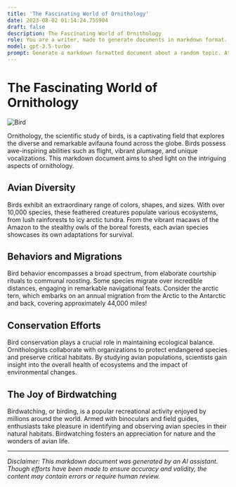 ```yaml
---
title: 'The Fascinating World of Ornithology'
date: 2023-08-02 01:14:24.755904
draft: false
description: The Fascinating World of Ornithology
role: You are a writer, made to generate documents in markdown format. It is very important that all of the documents you generate are in valid markdown format.
model: gpt-3.5-turbo
prompt: Generate a markdown formatted document about a random topic. At the bottom, include a disclaimer explaining that the document was generated by you. The first line of the document should be the title. Make sure that the entire document is in proper markdown format, using a mix of various tags to make the document visually appealing.
---
```


# The Fascinating World of Ornithology

![Bird](https://images.unsplash.com/photo-1492546665191-7d442573b1e5?ixlib=rb-1.2.1&auto=format&fit=crop&w=1350&q=80)

Ornithology, the scientific study of birds, is a captivating field that explores the diverse and remarkable avifauna found across the globe. Birds possess awe-inspiring abilities such as flight, vibrant plumage, and unique vocalizations. This markdown document aims to shed light on the intriguing aspects of ornithology.

## Avian Diversity

Birds exhibit an extraordinary range of colors, shapes, and sizes. With over 10,000 species, these feathered creatures populate various ecosystems, from lush rainforests to icy arctic tundra. From the vibrant macaws of the Amazon to the stealthy owls of the boreal forests, each avian species showcases its own adaptations for survival.

## Behaviors and Migrations

Bird behavior encompasses a broad spectrum, from elaborate courtship rituals to communal roosting. Some species migrate over incredible distances, engaging in remarkable navigational feats. Consider the arctic tern, which embarks on an annual migration from the Arctic to the Antarctic and back, covering approximately 44,000 miles!

## Conservation Efforts

Bird conservation plays a crucial role in maintaining ecological balance. Ornithologists collaborate with organizations to protect endangered species and preserve critical habitats. By studying avian populations, scientists gain insight into the overall health of ecosystems and the impact of environmental changes.

## The Joy of Birdwatching

Birdwatching, or birding, is a popular recreational activity enjoyed by millions around the world. Armed with binoculars and field guides, enthusiasts take pleasure in identifying and observing avian species in their natural habitats. Birdwatching fosters an appreciation for nature and the wonders of avian life.

---

*Disclaimer: This markdown document was generated by an AI assistant. Though efforts have been made to ensure accuracy and validity, the content may contain errors or require human review.*